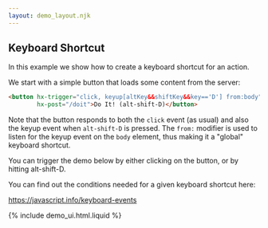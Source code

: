 ```yaml
---
layout: demo_layout.njk
---
```

        
## Keyboard Shortcut

In this example we show how to create a keyboard shortcut for an action.

We start with a simple button that loads some content from the server:

```html
<button hx-trigger="click, keyup[altKey&&shiftKey&&key=='D'] from:body"
        hx-post="/doit">Do It! (alt-shift-D)</button>
```

Note that the button responds to both the `click` event (as usual) and also the keyup event when `alt-shift-D` is pressed.
The `from:` modifier is used to listen for the keyup event on the `body` element, thus making it a "global" keyboard
shortcut.

You can trigger the demo below by either clicking on the button, or by hitting alt-shift-D.

You can find out the conditions needed for a given keyboard shortcut here:

https://javascript.info/keyboard-events

{% include demo_ui.html.liquid %}

<script>

    //=========================================================================
    // Fake Server Side Code
    //=========================================================================

    // routes
    init("/init", function(request, params){
        return "<button style='font-size:20pt' hx-trigger='click, keyup[altKey&&shiftKey&&key==\"D\"] from:body'" +
                      " hx-post='/doit'>Do It! (alt-shift-D) </button>";
    });
    
    onPost("/doit", function (request, params) {
        return "Did it!";
    });

</script>
